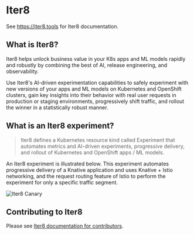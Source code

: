 # Iter8
See https://iter8.tools for Iter8 documentation.

## What is Iter8?

Iter8 helps unlock business value in your K8s apps and ML models rapidly and robustly by combining the best of AI, release engineering, and observability.

Use Iter8's AI-driven experimentation capabilities to safely experiment with new versions of your apps and ML models on Kubernetes and OpenShift clusters, gain key insights into their behavior with real user requests in production or staging environments, progressively shift traffic, and rollout the winner in a statistically robust manner.

## What is an Iter8 experiment?

> Iter8 defines a Kubernetes resource kind called Experiment that automates metrics and AI-driven experiments, progressive delivery, and rollout of Kubernetes and OpenShift apps / ML models.

An Iter8 experiment is illustrated below. This experiment automates progressive delivery of a Knative application and uses Knative + Istio networking, and the request routing feature of Istio to perform the experiment for only a specific traffic segment.

![Iter8 Canary](mkdocs/src/assets/images/request-routing.png)

## Contributing to Iter8
Please see [Iter8 documentation for contributors](https://iter8.tools/contributing/).